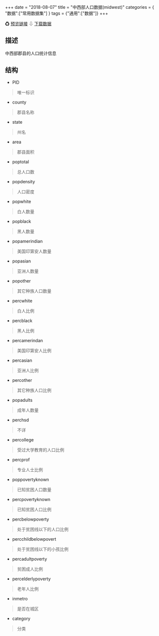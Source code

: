 +++
date = "2018-08-07"
title = "中西部人口数据(midwest)"
categories = { "数据":["常用数据集"] }
tags = {"通用":["数据"]}
+++

&#9851;&nbsp;[预览链接](/data/midwest)
&#8681;&nbsp;[下载数据](/download/midwest)

## 描述
中西部郡县的人口统计信息

## 结构

 - PID
 >唯一标识
 - county
 >郡县名称
 - state
 >州名
 - area
 >郡县面积
 - poptotal
 >总人口数
 - popdensity
 >人口密度
 - popwhite
 >白人数量
 - popblack
 >黑人数量
 - popamerindian
 >美国印第安人数量
 - popasian
 >亚洲人数量
 - popother
 >其它种族人口数量
 - percwhite
 >白人比例
 - percblack
 >黑人比例
 - percamerindan
 >美国印第安人比例
 - percasian
 >亚洲人比例
 - percother
 >其它种族人口比例
 - popadults
 >成年人数量
 - perchsd
 >不详
 - percollege
 >受过大学教育的人口比例
 - percprof
 >专业人士比例
 - poppovertyknown
 >已知贫困人口数量
 - percpovertyknown
 >已知贫困人口比例
 - percbelowpoverty
 >处于贫困线以下的人口比例
 - percchildbelowpovert
 >处于贫困线以下的小孩比例
 - percadultpoverty
 >贫困成人比例
 - percelderlypoverty
 >老年人比例
 - inmetro 
 >是否在城区
 - category
 >分类
